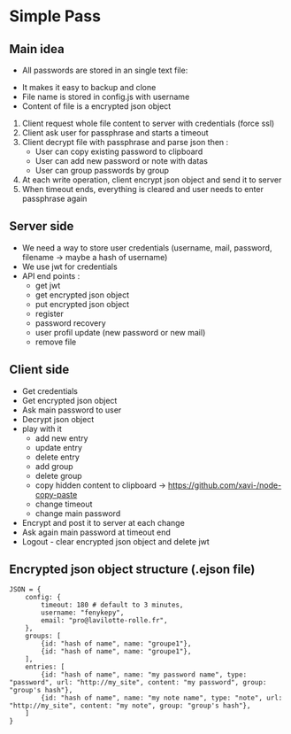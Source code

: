 # Simple Pass
## Main idea

- All passwords are stored in an single text file:
 * It makes it easy to backup and clone
 * File name is stored in config.js with username
 * Content of file is a encrypted json object

 1. Client request whole file content to server with credentials (force ssl)
 2. Client ask user for passphrase and starts a timeout
 3. Client decrypt file with passphrase and parse json then :
    - User can copy existing password to clipboard
    - User can add new password or note with datas
    - User can group passwords by group
 4. At each write operation, client encrypt json object and send it to server
 5. When timeout ends, everything is cleared and user needs to enter passphrase again

## Server side

- We need a way to store user credentials (username, mail, password, filename -> maybe a hash of username)
- We use jwt for credentials
- API end points :
    - get jwt
    - get encrypted json object
    - put encrypted json object
    - register
    - password recovery
    - user profil update (new password or new mail)
    - remove file

## Client side

- Get credentials
- Get encrypted json object
- Ask main password to user
- Decrypt json object
- play with it
    - add new entry
    - update entry
    - delete entry
    - add group
    - delete group
    - copy hidden content to clipboard -> https://github.com/xavi-/node-copy-paste
    - change timeout
    - change main password
- Encrypt and post it to server at each change
- Ask again main password at timeout end
- Logout - clear encrypted json object and delete jwt


## Encrypted json object structure (.ejson file)

    JSON = {
        config: {
            timeout: 180 # default to 3 minutes,
            username: "fenykepy",
            email: "pro@lavilotte-rolle.fr",
        },
        groups: [
            {id: "hash of name", name: "groupe1"},
            {id: "hash of name", name: "groupe1"},
        ],
        entries: [
            {id: "hash of name", name: "my password name", type: "password", url: "http://my_site", content: "my password", group: "group's hash"},
            {id: "hash of name", name: "my note name", type: "note", url: "http://my_site", content: "my note", group: "group's hash"},
        ]
    }

